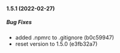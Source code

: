 #### 1.5.1 (2022-02-27)

##### Bug Fixes

*  added .npmrc to .gitignore (b0c59947)
*  reset version to 1.5.0 (e3fb32a7)

